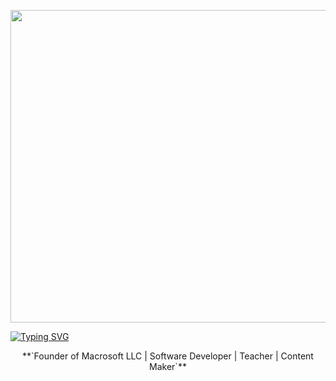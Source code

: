 <p align="center"><img src="https://user-images.githubusercontent.com/74038190/225813708-98b745f2-7d22-48cf-9150-083f1b00d6c9.gif" width="1400" height="500"></p>

<a href="https://git.io/typing-svg"><img src="https://readme-typing-svg.demolab.com?font=Fira+Code&size=50&pause=500&color=F78A13&center=true&random=false&width=1000&height=100&lines=Ozodbek Sobirjonovich" alt="Typing SVG" /></a>
<p align="center">**`Founder of Macrosoft LLC | Software Developer | Teacher | Content Maker`**</p>

